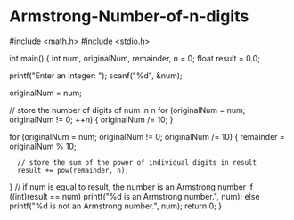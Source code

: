 # Armstrong-Number-of-n-digits
#include <math.h>
#include <stdio.h>

int main() {
   int num, originalNum, remainder, n = 0;
   float result = 0.0;

   printf("Enter an integer: ");
   scanf("%d", &num);

   originalNum = num;

   // store the number of digits of num in n
   for (originalNum = num; originalNum != 0; ++n) {
       originalNum /= 10;
        }

   for (originalNum = num; originalNum != 0; originalNum /= 10) {
       remainder = originalNum % 10;

      // store the sum of the power of individual digits in result
      result += pow(remainder, n);
   }
// if num is equal to result, the number is an Armstrong number
   if ((int)result == num)
    printf("%d is an Armstrong number.", num);
   else
    printf("%d is not an Armstrong number.", num);
   return 0;
}
